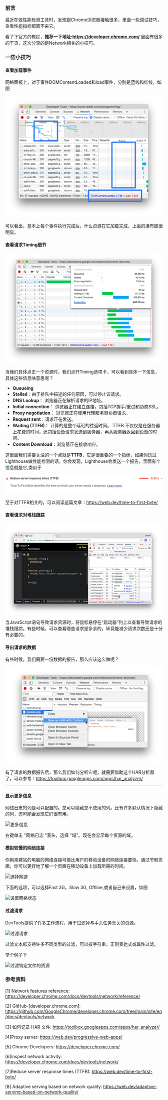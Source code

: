 ### 前言

最近在做性能检测工具时，发现跟Chrome浏览器接触很多，里面一些调试技巧，查看性能指标都离不来它。

看了下官方的教程，**推荐一下地址:https://developer.chrome.com/** 里面有很多的干货，这次分享的是Network相关的小技巧。



### 一些小技巧



#### 查看加载事件

网络面板上，对于事件DOMContentLoaded和load事件，分别是蓝线和红线，如图

![查看加载事件](../../images/Chrome/Network/DCM和load事件.svg)

可以看出，基本上每个事件执行完成后，什么资源在它加载完成，上面的瀑布图很明显。







#### 查看请求Timing细节

![](../../images/Chrome/Network/Timing细节划分.png)

当我们具体点击一个资源时，我们点开Timing选项卡，可以看到具体一下信息，具体这些信息啥意思呢？

- **Queueing**
- **Stalled**：由于排队中描述的任何原因，可以停止该请求。
- **DNS Lookup**： 浏览器正在解析请求的IP地址。
- **Initial connection**： 浏览器正在建立连接，包括TCP握手/重试和协商SSL。
- **Proxy negotiation**： 浏览器正在使用代理服务器协商请求。
- **Request sent**：请求正在发送。
- **Waiting (TTFB)**： 计算的是整个延迟的往返时间。 TTFB 不仅仅是在服务器上花费的时间，还包括设备请求发送到服务器，再从服务器返回到设备的时间。
- **Content Download**：浏览器正在接收响应。



这里面我们需要关注的一个点就是**TTFB**，它是很重要的一个指标，如果你玩过Lighthouse做性能检测的话，你会发现，Lighthouse会发送一个报告，里面有个信息就是它,类似于

![TTFB](../../images/Chrome/Network/TTFB.png)

至于对TTFB相关的，可以阅读这篇文章：https://web.dev/time-to-first-byte/



#### 查看请求对堆栈跟踪

![查看导致请求的堆栈](../../images/Chrome/Network/查看请求的来源.png)

当JavaScript语句导致请求资源时，将鼠标悬停在“启动器”列上以查看导致请求的堆栈跟踪。有些时候，可以查看哪些请求是多余的，毕竟能减少请求次数还是十分有必要的。







#### 导出请求的数据

有些时候，我们需要一份数据的报告，那么应该这么做呢？

![HAR请求数据报告](../../images/Chrome/Network/HAR.png)

有了请求的数据报告后，那么我们如何分析它呢，就需要借助这个HAR分析器了。可以参考：https://toolbox.googleapps.com/apps/har_analyzer/

----



#### 显示更多信息

网络日志的列是可以配置的。您可以隐藏您不使用的列。还有许多默认情况下隐藏的列，您可能会发现它们很有用。

![更多信息](/Users/lee/Desktop/Blog/images/Chrome/Network/show-more-things.png)

右键单击 "网络日志 "表头，选择 "域"。现在会显示每个资源的域。



#### 模拟较慢的网络连接

你用来建站的电脑的网络连接可能比用户的移动设备的网络连接要快。通过节制页面，你可以更好地了解一个页面在移动设备上加载所需的时间。

![选择网速](/Users/lee/Desktop/Blog/images/Chrome/Network/network-speed.png)

下面的选项，可以选择Fast 3G，Slow 3G, Offline,或者自己来设置，如图

![设置网络状态](/Users/lee/Desktop/Blog/images/Chrome/Network/set-network-speed.jpg)



#### 过滤请求

DevTools提供了许多工作流程，用于过滤掉与手头任务无关的资源。

![过滤请求](/Users/lee/Desktop/Blog/images/Chrome/Network/fileter-resources.png)

过滤文本框支持许多不同类型的过滤，可以按字符串，正则表达式或属性过滤。

举个例子下

![过滤特定文件的资源](/Users/lee/Desktop/Blog/images/Chrome/Network/过滤特定文件的资源.png)





### 参考资料

[1] Network features reference: https://developer.chrome.com/docs/devtools/network/reference/

[2] GitHub-[developer.chrome.com]: https://github.com/GoogleChrome/developer.chrome.com/tree/main/site/en/docs/devtools/network

[3] 如何记录 HAR 文件: https://toolbox.googleapps.com/apps/har_analyzer/

[4]Proxy server: https://web.dev/progressive-web-apps/

[5] Chrome Developers: https://developer.chrome.com/

[6]Inspect network activity: https://developer.chrome.com/docs/devtools/network/

[7]Reduce server response times (TTFB): https://web.dev/time-to-first-byte/

[8] Adaptive serving based on network quality: https://web.dev/adaptive-serving-based-on-network-quality/

